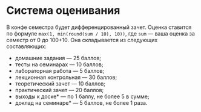 # Система оценивания

В конфе семестра будет дифференцированный зачет. Оценка ставится по формуле `max(1, min(round(sum / 10), 10))`, где `sum` — ваша оценка за семестр от 0 до 100+10. Она складывается из следующих составляющих:
* домашние задания — 25 баллов;
* тесты на семинарах — 10 баллов;
* лабораторная работа — 5 баллов;
* лекционная контрольная — 30 баллов;
* теоретический зачет — 10 баллов;
* практический зачет — 20 баллов;
* выходы к доске* — по 1 баллу, не более 5 в сумме;
* доклад на семинаре* — 5 баллов, не более 1 раза.
